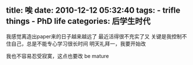 title: 唉
date: 2010-12-12 05:32:40
tags: 
    - trifle things
    - PhD life
categories: 后学生时代
---

我感觉离造出paper来的日子越来越远了
最近活得很不充实了又
关键是我控制不住自己，总是不能专心学习很长时间
明天礼拜一，我要开始改

我也不容易忍受寂寞，这点也要改
be mature

